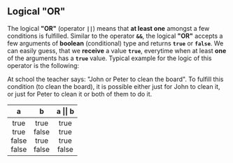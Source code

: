 ## Logical "OR"

The logical **"OR"** (operator **`||`**) means that **at least one** amongst a few conditions is fulfilled. Similar to the operator **`&&`**, the logical **"OR"** accepts a few arguments of **boolean** (conditional) type and returns **`true`** or **`false`**. We can easily guess, that we **receive** a value **`true`**, everytime when at least **one** of the arguments has a **`true`** value. Typical example for the logic of this operator is the following:

At school the teacher says: "John or Peter to clean the board". To fulfill this condition (to clean the board), it is possible either just for John to clean it, or just for Peter to clean it or both of them to do it.

|a|b|a &#124;&#124; b|
|:-----:|:-----:|:-----:|
|true<br>true<br>false<br>false|true<br>false<br>true<br>false|true<br>true<br>true<br>false|